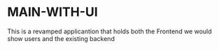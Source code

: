 # MAIN-WITH-UI
This is a revamped applicantion that holds both the Frontend we would show users and the existing backend
